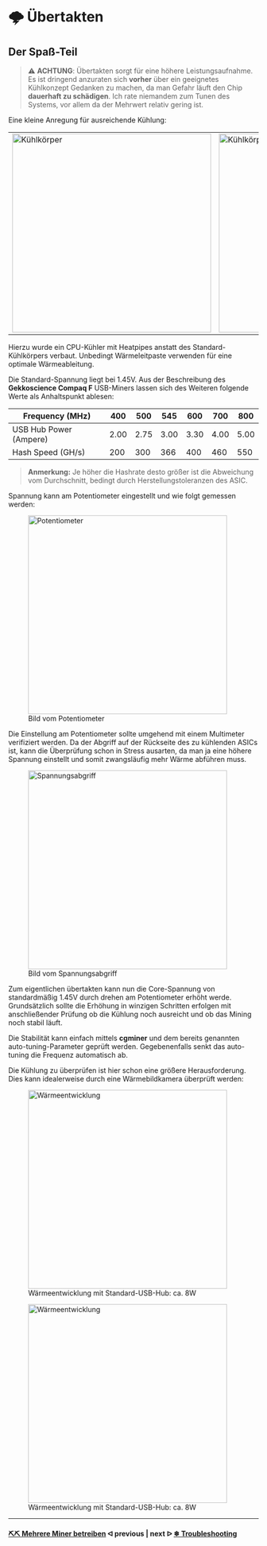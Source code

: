 # 🌩 Übertakten

## Der Spaß-Teil

<!-- > :warning: **Warning:** Do not push the big red button.  -->

<!-- > :memo: **Note:** Sunrises are beautiful.  -->

<!-- > :bulb: **Tip:** Remember to appreciate the little things in life.  -->

> :warning: **ACHTUNG**: Übertakten sorgt für eine höhere Leistungsaufnahme. Es ist dringend anzuraten sich **vorher** über ein geeignetes Kühlkonzept Gedanken zu machen, da man Gefahr läuft den Chip **dauerhaft zu schädigen**. Ich rate niemandem zum Tunen des Systems, vor allem da der Mehrwert relativ gering ist.

Eine kleine Anregung für ausreichende Kühlung:

<table><tr><td><img src="../.assets/Kühlkörper.jpg" alt="Kühlkörper" width="400" /></td><td><img src="../.assets/IMG-1285.jpg" alt="Kühlkörper" width="400" /></td><td><img src="../.assets/IMG-1286.jpg" alt="Kühlkörper" width="400" /></td></tr></table>

Hierzu wurde ein CPU-Kühler mit Heatpipes anstatt des Standard-Kühlkörpers verbaut. Unbedingt Wärmeleitpaste verwenden für eine optimale Wärmeableitung.

Die Standard-Spannung liegt bei 1.45V. Aus der Beschreibung des **Gekkoscience Compaq F** USB-Miners lassen sich des Weiteren folgende Werte als Anhaltspunkt ablesen:

| Frequency (MHz)        | 400  | 500  | 545  | 600  | 700  | 800  |
| ---------------------- | ---- | ---- | ---- | ---- | ---- | ---- |
| USB Hub Power (Ampere) | 2.00 | 2.75 | 3.00 | 3.30 | 4.00 | 5.00 |
| Hash Speed (GH/s)      | 200  | 300  | 366  | 400  | 460  | 550  |

> **Anmerkung:** Je höher die Hashrate desto größer ist die Abweichung vom Durchschnitt, bedingt durch Herstellungstoleranzen des ASIC.

Spannung kann am Potentiometer eingestellt und wie folgt gemessen werden:
<figure>
    <img src="../.assets/Potentiometer.JPG" alt="Potentiometer" width="400" />
    <figcaption>Bild vom Potentiometer</figcaption>
</figure>
Die Einstellung am Potentiometer sollte umgehend mit einem Multimeter verifiziert werden. Da der Abgriff auf der Rückseite des zu kühlenden ASICs ist, kann die Überprüfung schon in Stress ausarten, da man ja eine höhere Spannung einstellt und somit zwangsläufig mehr Wärme abführen muss.

<figure>
    <img src="../.assets/Spannungsabgriff.JPG" alt="Spannungsabgriff" width="400" />
    <figcaption>Bild vom Spannungsabgriff</figcaption>
</figure>


Zum eigentlichen übertakten kann nun die Core-Spannung von standardmäßig 1.45V durch drehen am Potentiometer erhöht werde. Grundsätzlich sollte die Erhöhung in winzigen Schritten erfolgen mit anschließender Prüfung ob die Kühlung noch ausreicht und ob das Mining noch stabil läuft.

Die Stabilität kann einfach mittels **cgminer** und dem bereits genannten auto-tuning-Parameter geprüft werden. Gegebenenfalls senkt das auto-tuning die Frequenz automatisch ab.

Die Kühlung zu überprüfen ist hier schon eine größere Herausforderung. Dies kann idealerweise durch eine Wärmebildkamera überprüft werden:

<figure><img src="../.assets/IMG-1181.JPG" alt="Wärmeentwicklung" width="400" /><figcaption>Wärmeentwicklung mit Standard-USB-Hub: ca. 8W</figcaption></figure>
<figure><img src="../.assets/IMG-1183.JPG" alt="Wärmeentwicklung" width="400" /><figcaption>Wärmeentwicklung mit Standard-USB-Hub: ca. 8W</figcaption></figure>

---

#### [⛏⛏ Mehrere Miner betreiben](multiple-usb-miner.md)  ᐊ  previous | next  ᐅ  [❄ Troubleshooting](/troubleshooting.md)
